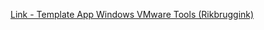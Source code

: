 [Link - Template App Windows VMware Tools (Rikbruggink)](https://github.com/Rikbruggink/Zabbix-templates/tree/master/2.0/Windows)
